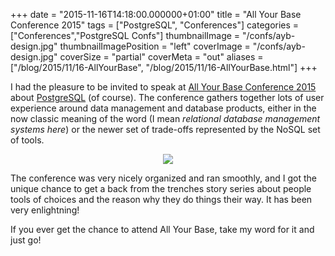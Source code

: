 +++
date = "2015-11-16T14:18:00.000000+01:00"
title = "All Your Base Conference 2015"
tags = ["PostgreSQL", "Conferences"]
categories = ["Conferences","PostgreSQL Confs"]
thumbnailImage = "/confs/ayb-design.jpg"
thumbnailImagePosition = "left"
coverImage = "/confs/ayb-design.jpg"
coverSize = "partial"
coverMeta = "out"
aliases = ["/blog/2015/11/16-AllYourBase",
           "/blog/2015/11/16-AllYourBase.html"]
+++

I had the pleasure to be invited to speak at 
[All Your Base Conference 2015](http://allyourbaseconf.com/2015/speakers#dimitri-fontaine)
about 
[PostgreSQL](http://www.postgresql.org) (of course). The conference gathers together lots of user
experience around data management and database products, either in the now
classic meaning of the word (I mean 
*relational database management systems
here*) or the newer set of trade-offs represented by the NoSQL set of tools.

<center>
<div class="figure dim-margin">
  <a href="/images/confs/AllYourBaseConf2015.pdf">
    <img src="/img/old/AllYourBaseConf2015.png">
  </a>
</div>
</center>

The conference was very nicely organized and ran smoothly, and I got the
unique chance to get a back from the trenches story series about people
tools of choices and the reason why they do things their way. It has been
very enlightning!

If you ever get the chance to attend All Your Base, take my word for it and
just go!
